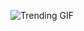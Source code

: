 
<!-- GIF_SECTION -->
![Trending GIF](https://media1.giphy.com/media/v1.Y2lkPThiYjIxNzcyYXRhY3hraGg5Y3JrdHd6Y3c5eWhsYXEwM2toMXNrdGcwanI5cTNyMCZlcD12MV9naWZzX3NlYXJjaCZjdD1n/A06UFEx8jxEwU/giphy.gif)
<!-- END_GIF_SECTION -->
